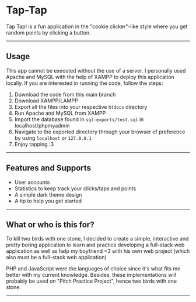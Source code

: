 # Tap-Tap

Tap Tap! is a fun application in the "cookie clicker"-like style where you get random points by clicking a button.

---

## Usage
This app cannot be executed without the use of a server. I personally used Apache and MySQL with the help of XAMPP to deploy this application locally. If you are interested in running the code, follow the steps:

1. Download the code from this main branch
2. Download XAMPP/LAMPP
3. Export all the files into your respective `htdocs` directory
4. Run Apache and MySQL from XAMPP
5. Import the database found in `sql-exports/test.sql` in localhost/phpmyadmin
6. Navigate to the exported directory through your browser of preference by using `localhost` or `127.0.0.1`
7. Enjoy tapping :3

---

## Features and Supports
- User accounts
- Statistics to keep track your clicks/taps and points
- A simple dark theme design
- A tip to help you get started

---

## What or who is this for?
To kill two birds with one stone, I decided to create a simple, interactive and pretty boring application to learn and practice developing a full-stack web application as well as help my boyfriend <3 with his own web project (which also must be a full-stack web application)

PHP and JavaScript were the languages of choice since it's what fits me better with my current knowledge. Besides, these implementations will probably be used on "Pitch Practice Project", hence two birds with one stone.

---
